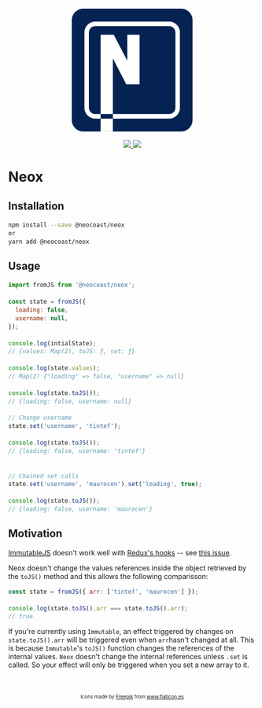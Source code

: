 <p align="center">
  <a href="https://github.com/NeoCoast/neox" target="_blank">
    <img width="250px" src="https://raw.githubusercontent.com/NeoCoast/neox/master/static/logo.svg">
  </a>
</p>

<p align="center">
  <a href="https://www.npmjs.com/package/@neocoast/neox">
    <img src="https://img.shields.io/npm/v/@neocoast/neox.svg"/>
    <img src="https://img.shields.io/npm/dm/@neocoast/neox.svg"/>
  </a>
</p>

# Neox

## Installation

```bash
npm install --save @neocoast/neox 
or
yarn add @neocoast/neox
```


## Usage

```js
import fromJS from '@neocoast/neox';

const state = fromJS({
  loading: false,
  username: null,
});

console.log(intialState);
// {values: Map(2), toJS: ƒ, set: ƒ}

console.log(state.values);
// Map(2) {"loading" => false, "username" => null}

console.log(state.toJS());
// {loading: false, username: null}

// Change username
state.set('username', 'tintef');

console.log(state.toJS());
// {loading: false, username: 'tintef'}


// Chained set calls
state.set('username', 'maurocen').set('loading', true);

console.log(state.toJS());
// {loading: false, username: 'maurocen'}
```


## Motivation

[ImmutableJS](https://immutable-js.github.io/immutable-js/) doesn't work well with [Redux's hooks](https://react-redux.js.org/api/hooks) -- see [this issue](https://github.com/reduxjs/redux/issues/3699).

Neox doesn't change the values references inside the object retrieved by the `toJS()` method and this allows the following comparisson:

```js
const state = fromJS({ arr: ['tintef', 'maurocen'] });

console.log(state.toJS().arr === state.toJS().arr);
// true
```

If you're currently using `Immutable`, an effect triggered by changes on `state.toJS().arr` will be triggered even when `arr`hasn't changed at all. This is because `Immutable`'s `toJS()` function changes the references of the internal values. `Neox` doesn't change the internal references unless `.set` is called. So your effect will only be triggered when you set a new array to it.


<p align="center" style="font-size: 10px; margin-top: 50px;">
Icons made by <a href=“https://www.flaticon.es/autores/freepik” title=“Freepik”>Freepik</a> from <a href=“https://www.flaticon.es/” title=“Flaticon”> www.flaticon.es</a>
<p align="center">
